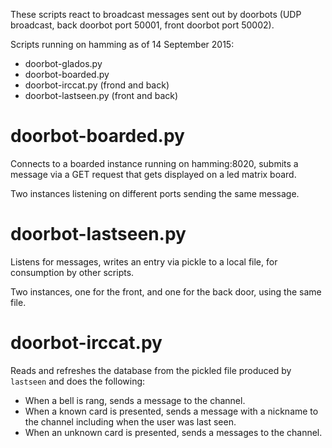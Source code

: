 These scripts react to broadcast messages sent out by doorbots (UDP broadcast, back doorbot port 50001, front doorbot port 50002).

Scripts running on hamming as of 14 September 2015:

* doorbot-glados.py
* doorbot-boarded.py
* doorbot-irccat.py (frond and back)
* doorbot-lastseen.py (front and back)

# doorbot-boarded.py

Connects to a boarded instance running on hamming:8020, submits a message via a GET request that gets displayed on a led matrix board.

Two instances listening on different ports sending the same message.

# doorbot-lastseen.py

Listens for messages, writes an entry via pickle to a local file, for consumption by other scripts.

Two instances, one for the front, and one for the back door, using the same file.

# doorbot-irccat.py

Reads and refreshes the database from the pickled file produced by `lastseen` and does the following:

* When a bell is rang, sends a message to the channel.
* When a known card is presented, sends a message with a nickname to the channel including when the user was last seen.
* When an unknown card is presented, sends a messages to the channel.
